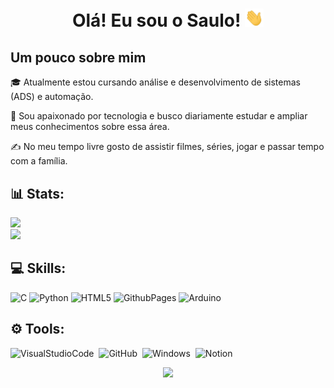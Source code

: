 <div align="center">
<h1>Olá! Eu sou o Saulo! <img src="https://github.com/ABSphreak/ABSphreak/blob/master/gifs/Hi.gif" width="30px"></h1>
</div>



## Um pouco sobre mim 

🎓&nbsp;Atualmente estou cursando análise e desenvolvimento de sistemas (ADS) e automação.

🌱&nbsp;Sou apaixonado por tecnologia e busco diariamente estudar e ampliar meus conhecimentos sobre essa área. 

✍️&nbsp;No meu tempo livre gosto de assistir filmes, séries, jogar e passar tempo com a família.



## 📊 Stats:
![](https://github-readme-stats.vercel.app/api?username=Saulo-Miranda&theme=prussian&hide_border=true&include_all_commits=false&count_private=true)<br/>
![](https://github-readme-streak-stats.herokuapp.com/?user=Saulo-Miranda&theme=prussian&hide_border=true)<br/>

## 💻 Skills:
![C](https://img.shields.io/badge/c-%2300599C.svg?style=for-the-badge&logo=c&logoColor=white) ![Python](https://img.shields.io/badge/python-3670A0?style=for-the-badge&logo=python&logoColor=ffdd54) ![HTML5](https://img.shields.io/badge/html5-%23E34F26.svg?style=for-the-badge&logo=html5&logoColor=white) ![GithubPages](https://img.shields.io/badge/github%20pages-121013?style=for-the-badge&logo=github&logoColor=white) ![Arduino](https://img.shields.io/badge/-Arduino-00979D?style=for-the-badge&logo=Arduino&logoColor=white)



## ⚙ Tools:
![VisualStudioCode](https://img.shields.io/badge/-VisualStudioCode-0D1117?style=for-the-badge&logo=VisualStudioCode&logoColor=C8A2C8&labelColor=0D1117)&nbsp;
![GitHub](https://img.shields.io/badge/-GitHub-0D1117?style=for-the-badge&logo=github&labelColor=0D1117)&nbsp;
![Windows](https://img.shields.io/badge/-Windows-0D1117?style=for-the-badge&logo=windows&labelColor=0D1117)&nbsp;
![Notion](https://img.shields.io/badge/Notion-%23000000.svg?style=for-the-badge&logo=notion&logoColor=white)


<div align="center">
<img src="https://raw.githubusercontent.com/innng/innng/master/assets/kyubey.gif" height="40" />
</div>
